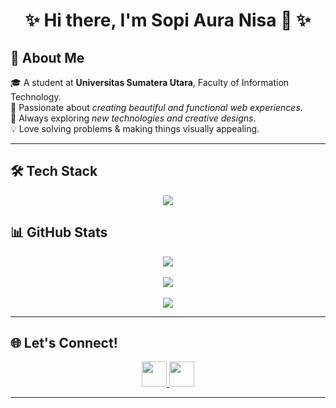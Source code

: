 <h1 align="center">✨ Hi there, I'm Sopi Aura Nisa 👋 ✨</h1>

## 🌸 About Me
🎓 A student at **Universitas Sumatera Utara**, Faculty of Information Technology.  
🎨 Passionate about *creating beautiful and functional web experiences*.  
🚀 Always exploring *new technologies and creative designs*.  
💡 Love solving problems & making things visually appealing.  

---

## 🛠️ Tech Stack

<p align="center">
  <img src="https://skillicons.dev/icons?i=html,css,js,tailwind,php,mysql,figma" />
</p>


## 📊 GitHub Stats

<p align="center">
  <img src="https://github-readme-stats.vercel.app/api?username=sopiauraa&show_icons=true&theme=radical" />
  <br /> <br /> 
  <img src="https://github-readme-streak-stats.herokuapp.com/?user=sopiauraa&theme=radical" />
  <br /> <br /> 
  <img src="https://github-readme-stats.vercel.app/api/top-langs/?username=sopiauraa&layout=compact&theme=radical" />
</p>

---

## 🌐 Let's Connect!

<p align="center">
  <a href="https://linkedin.com/in/sopiauranisa" target="_blank">
    <img src="https://skillicons.dev/icons?i=linkedin" width="40px" />
  </a>
  <a href="https://instagram.com/sopiaur_" target="_blank">
    <img src="https://skillicons.dev/icons?i=instagram" width="40px" />
  </a>
</p>

---
